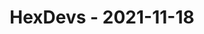 ---
layout: post
title: HexDevs - 2021-11-18
datetime: '2021-11-18T14:00:00-08:00'
name: HexDevs
external_url: https://meetingplace.io/hexdevs/events/6333
online_event: true
year_month: 2021-11
---